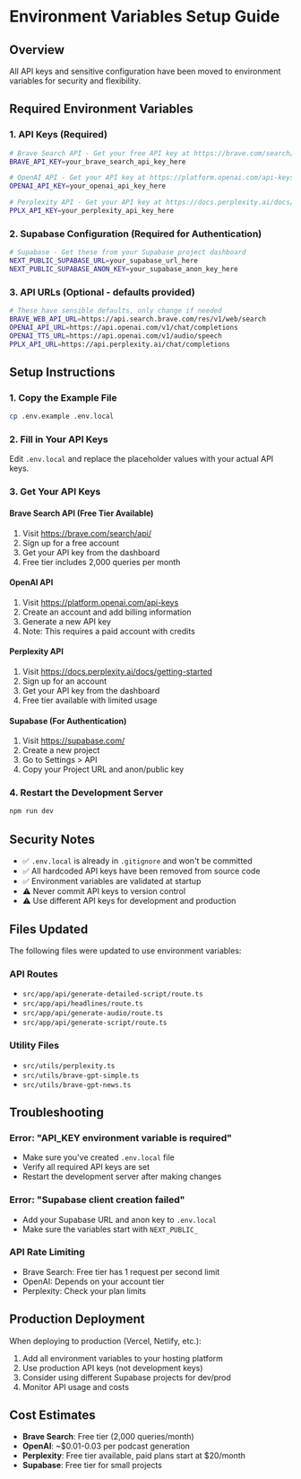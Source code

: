 # Environment Variables Setup Guide

## Overview
All API keys and sensitive configuration have been moved to environment variables for security and flexibility.

## Required Environment Variables

### 1. API Keys (Required)
```bash
# Brave Search API - Get your free API key at https://brave.com/search/api/
BRAVE_API_KEY=your_brave_search_api_key_here

# OpenAI API - Get your API key at https://platform.openai.com/api-keys
OPENAI_API_KEY=your_openai_api_key_here

# Perplexity API - Get your API key at https://docs.perplexity.ai/docs/getting-started
PPLX_API_KEY=your_perplexity_api_key_here
```

### 2. Supabase Configuration (Required for Authentication)
```bash
# Supabase - Get these from your Supabase project dashboard
NEXT_PUBLIC_SUPABASE_URL=your_supabase_url_here
NEXT_PUBLIC_SUPABASE_ANON_KEY=your_supabase_anon_key_here
```

### 3. API URLs (Optional - defaults provided)
```bash
# These have sensible defaults, only change if needed
BRAVE_WEB_API_URL=https://api.search.brave.com/res/v1/web/search
OPENAI_API_URL=https://api.openai.com/v1/chat/completions
OPENAI_TTS_URL=https://api.openai.com/v1/audio/speech
PPLX_API_URL=https://api.perplexity.ai/chat/completions
```

## Setup Instructions

### 1. Copy the Example File
```bash
cp .env.example .env.local
```

### 2. Fill in Your API Keys
Edit `.env.local` and replace the placeholder values with your actual API keys.

### 3. Get Your API Keys

#### Brave Search API (Free Tier Available)
1. Visit https://brave.com/search/api/
2. Sign up for a free account
3. Get your API key from the dashboard
4. Free tier includes 2,000 queries per month

#### OpenAI API
1. Visit https://platform.openai.com/api-keys
2. Create an account and add billing information
3. Generate a new API key
4. Note: This requires a paid account with credits

#### Perplexity API
1. Visit https://docs.perplexity.ai/docs/getting-started
2. Sign up for an account
3. Get your API key from the dashboard
4. Free tier available with limited usage

#### Supabase (For Authentication)
1. Visit https://supabase.com/
2. Create a new project
3. Go to Settings > API
4. Copy your Project URL and anon/public key

### 4. Restart the Development Server
```bash
npm run dev
```

## Security Notes

- ✅ `.env.local` is already in `.gitignore` and won't be committed
- ✅ All hardcoded API keys have been removed from source code
- ✅ Environment variables are validated at startup
- ⚠️ Never commit API keys to version control
- ⚠️ Use different API keys for development and production

## Files Updated

The following files were updated to use environment variables:

### API Routes
- `src/app/api/generate-detailed-script/route.ts`
- `src/app/api/headlines/route.ts`
- `src/app/api/generate-audio/route.ts`
- `src/app/api/generate-script/route.ts`

### Utility Files
- `src/utils/perplexity.ts`
- `src/utils/brave-gpt-simple.ts`
- `src/utils/brave-gpt-news.ts`

## Troubleshooting

### Error: "API_KEY environment variable is required"
- Make sure you've created `.env.local` file
- Verify all required API keys are set
- Restart the development server after making changes

### Error: "Supabase client creation failed"
- Add your Supabase URL and anon key to `.env.local`
- Make sure the variables start with `NEXT_PUBLIC_`

### API Rate Limiting
- Brave Search: Free tier has 1 request per second limit
- OpenAI: Depends on your account tier
- Perplexity: Check your plan limits

## Production Deployment

When deploying to production (Vercel, Netlify, etc.):

1. Add all environment variables to your hosting platform
2. Use production API keys (not development keys)
3. Consider using different Supabase projects for dev/prod
4. Monitor API usage and costs

## Cost Estimates

- **Brave Search**: Free tier (2,000 queries/month)
- **OpenAI**: ~$0.01-0.03 per podcast generation
- **Perplexity**: Free tier available, paid plans start at $20/month
- **Supabase**: Free tier for small projects 